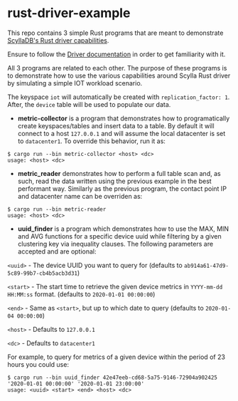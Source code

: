 # rust-driver-example

This repo contains 3 simple Rust programs that are meant to demonstrate [ScyllaDB's Rust driver capabilities](https://github.com/scylladb/scylla-rust-driver/).

Ensure to follow the [Driver documentation](https://cvybhu.github.io/scyllabook/index.html) in order to get familiarity with it.

All 3 programs are related to each other. The purpose of these programs is to demonstrate how to use the various capabilities around Scylla Rust driver by simulating a simple IOT workload scenario.

The keyspace `iot` will automatically be created with `replication_factor: 1`. After, the `device` table will be used to populate our data.

- **metric-collector** is a program that demonstrates how to programatically create keyspaces/tables and insert data to a table. By default it will connect to a host `127.0.0.1` and will assume the local datacenter is set to `datacenter1`. To override this behavior, run it as: 

```shell
$ cargo run --bin metric-collector <host> <dc> 
usage: <host> <dc> 
```

- **metric_reader** demonstrates how to perform a full table scan and, as such, read the data written using the previous example in the best performant way. Similarly as the previous program, the contact point IP and datacenter name can be overriden as:

```shell
$ cargo run --bin metric-reader
usage: <host> <dc>
```

- **uuid_finder** is a program which demonstrates how to use the MAX, MIN and AVG functions for a specific device uuid while filtering by a given clustering key via inequality clauses. The following parameters are accepted and are optional: 

`<uuid>`  - The device UUID you want to query for (defaults to `ab914a61-47d9-5c89-99b7-cb4b5acb3d31`)

`<start>` - The start time to retrieve the given device metrics in `YYYY-mm-dd HH:MM:ss` format. (defaults to `2020-01-01 00:00:00`)

`<end>`   - Same as `<start>`, but up to which date to query (defaults to `2020-01-04 00:00:00`)

`<host>`  - Defaults to `127.0.0.1`

`<dc>`    - Defaults to `datacenter1`

For example, to query for metrics of a given device within the period of 23 hours you could use:

```shell
$ cargo run --bin uuid_finder 42e47eeb-cd68-5a75-9146-72904a902425 '2020-01-01 00:00:00' '2020-01-01 23:00:00'
usage: <uuid> <start> <end> <host> <dc>
```
